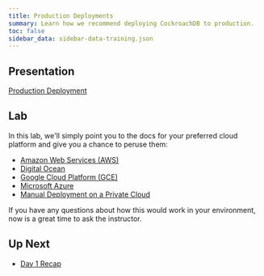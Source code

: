 ```yaml
---
title: Production Deployments
summary: Learn how we recommend deploying CockroachDB to production.
toc: false
sidebar_data: sidebar-data-training.json
---
```


## Presentation

[Production Deployment](https://docs.google.com/presentation/d/1e5fP-gWPj5osAKzy4evvv6wVGXkqj8PHC0aVxirPTLA/edit#slide=id.g18624943e3_0_0)

## Lab

In this lab, we'll simply point you to the docs for your preferred cloud platform and give you a chance to peruse them:

- [Amazon Web Services (AWS)](/stable/deploy-cockroachdb-on-aws.html)
- [Digital Ocean](/stable/deploy-cockroachdb-on-digital-ocean.html)
- [Google Cloud Platform (GCE)](/stable/deploy-cockroachdb-on-google-cloud-platform.html)
- [Microsoft Azure](/stable/deploy-cockroachdb-on-microsoft-azure.html)
- [Manual Deployment on a Private Cloud](/stable/manual-deployment.html)

If you have any questions about how this would work in your environment, now is a great time to ask the instructor.

## Up Next

- [Day 1 Recap](day-1-recap.html)
